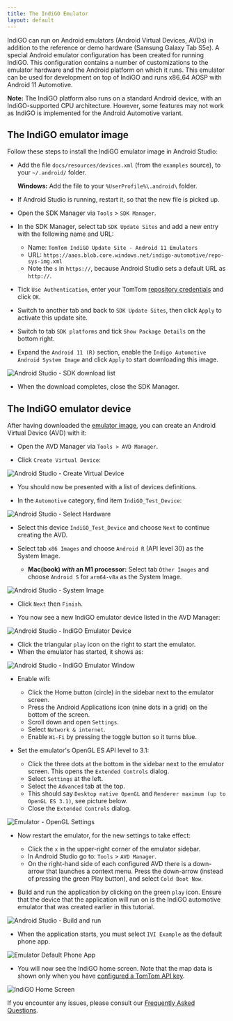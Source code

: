```yaml
---
title: The IndiGO Emulator
layout: default
---
```


IndiGO can run on Android emulators (Android Virtual Devices, AVDs) in addition to the reference or
demo hardware (Samsung Galaxy Tab S5e). A special Android emulator configuration has been created
for running IndiGO. This configuration contains a number of customizations to the emulator hardware
and the Android platform on which it runs. This emulator can be used for development on top of
IndiGO and runs x86\_64 AOSP with Android 11 Automotive.

__Note:__ The IndiGO platform also runs on a standard Android device, with an IndiGO-supported CPU
architecture. However, some features may not work as IndiGO is implemented for the Android
Automotive variant.

## The IndiGO emulator image

Follow these steps to install the IndiGO emulator image in Android Studio:

- Add the file `docs/resources/devices.xml` (from the `examples` source), to your `~/.android/`
  folder.

    __Windows:__ Add the file to your `%UserProfile%\.android\` folder.

- If Android Studio is running, restart it, so that the new file is picked up.

- Open the SDK Manager via `Tools` > `SDK Manager`.

- In the SDK Manager, select tab `SDK Update Sites` and add a new entry with the following name and
  URL:
    - Name: `TomTom IndiGO Update Site - Android 11 Emulators`
    - URL: `https://aaos.blob.core.windows.net/indigo-automotive/repo-sys-img.xml`
    - Note the `s` in `https://`, because Android Studio sets a default URL as `http://`.

- Tick `Use Authentication`, enter your TomTom
  [repository credentials](/indigo/documentation/getting-started#access-the-indigo-sdk)
  and click `OK`.

- Switch to another tab and back to `SDK Update Sites`, then click `Apply` to activate this update
  site.

- Switch to tab `SDK platforms` and tick `Show Package Details` on the bottom right. 

- Expand the `Android 11 (R)` section, enable the `Indigo Automotive Android System Image` and click
  `Apply` to start downloading this image.

![Android Studio - SDK download list](images/android_studio_sdk_platforms_download_list.png)

- When the download completes, close the SDK Manager.

## The IndiGO emulator device

After having downloaded the [emulator image](#the-indigo-emulator-image), you can create an Android
Virtual Device (AVD) with it:

- Open the AVD Manager via `Tools > AVD Manager`.

- Click `Create Virtual Device`:

![Android Studio - Create Virtual Device](images/android_studio_your_virtual_devices.png)

- You should now be presented with a list of devices definitions.

- In the `Automotive` category, find item `IndiGO_Test_Device`:

![Android Studio - Select Hardware](images/android_studio_select_hardware.png)

- Select this device `IndiGO_Test_Device` and choose `Next` to continue creating the AVD.

- Select tab `x86 Images` and choose `Android R` (API level 30) as the System Image.
    - __Mac(book) _with_ an M1 processor:__ Select tab `Other Images` and choose `Android S` for
      `arm64-v8a` as the System Image.

![Android Studio - System Image](images/android_studio_android_r.png)

- Click `Next` then `Finish`.

- You now see a new IndiGO emulator device listed in the AVD Manager:

![Android Studio - IndiGO Emulator Device](images/android_studio_indigo_emulator_device.png)

- Click the triangular `play` icon on the right to start the emulator.
- When the emulator has started, it shows as:

![Android Studio - IndiGO Emulator Window](images/android_studio_indigo_emulator_window.png)

- Enable wifi:
    - Click the Home button (circle) in the sidebar next to the emulator screen.
    - Press the Android Applications icon (nine dots in a grid) on the bottom of the screen.
    - Scroll down and open `Settings`.
    - Select `Network & internet`.
    - Enable `Wi-Fi` by pressing the toggle button so it turns blue.

- Set the emulator's OpenGL ES API level to 3.1:
    - Click the three dots at the bottom in the sidebar next to the emulator screen. This opens the
      `Extended Controls` dialog.
    - Select `Settings` at the left.
    - Select the `Advanced` tab at the top.
    - This should say `Desktop native OpenGL` and `Renderer maximum (up to OpenGL ES 3.1)`, see
      picture below.
    - Close the `Extended Controls` dialog.

![Emulator - OpenGL Settings](images/emulator_opengl_settings.png)

- Now restart the emulator, for the new settings to take effect:
    - Click the `x` in the upper-right corner of the emulator sidebar.
    - In Android Studio go to: `Tools` > `AVD Manager`.
    - On the right-hand side of each configured AVD there is a down-arrow that launches a context
      menu. Press the down-arrow (instead of pressing the green Play button), and select
      `Cold Boot Now`.

- Build and run the application by clicking on the green `play` icon. Ensure that the device that
  the application will run on is the IndiGO automotive emulator that was created earlier in this
  tutorial.

![Android Studio - Build and run](images/android_studio_build_and_run.png)

- When the application starts, you must select `IVI Example` as the default phone app.

![Emulator Default Phone App](images/emulator_default_phone_app.png)

- You will now see the IndiGO home screen. Note that the map data is shown only when you have
  [configured a TomTom API key](/indigo/documentation/getting-started/getting-the-tomtom-api-key).

![IndiGO Home Screen](images/indigo_home_screen.png)

If you encounter any issues, please consult our
[Frequently Asked Questions](/indigo/documentation/getting-started/frequently-asked-questions).
